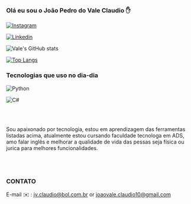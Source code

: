 ### Olá eu sou o João Pedro do Vale Claudio ✋

[![Instagram](https://img.shields.io/badge/Instagram-E4405F?style=for-the-badge&logo=instagram&logoColor=white)](https://www.instagram.com/valejoaopedrodo/)

[![Linkedin](https://img.shields.io/badge/LinkedIn-0077B5?style=for-the-badge&logo=linkedin&logoColor=white)](https://www.linkedin.com/in/jo%C3%A3o-pedro-do-vale-claudio-9bab01266/)

![Vale's GitHub stats](https://github-readme-stats.vercel.app/api?username=Imjaopedro&show_icons=true&bg_color=00000000)

[![Top Langs](https://github-readme-stats.vercel.app/api/top-langs/?username=Imjaopedro&layout=donut)](https://github.com/anuraghazra/github-readme-stats)



### Tecnologias que uso no dia-dia
![Python](https://img.shields.io/badge/Python-14354C?style=for-the-badge&logo=python&logoColor=white)

![C#](https://img.shields.io/badge/C%23-239120?style=for-the-badge&logo=c-sharp&logoColor=white)



<br>
<br>

Sou apaixonado por tecnologia, estou em aprendizagem das ferramentas listadas acima, atualmente estou cursando faculdade tecnologa em ADS, amo falar inglês e melhorar a qualidade de vida das pessas seja física ou jurica para melhores funcionalidades.

<br>
<br>

### CONTATO 
E-mail ✉️ : jv.claudio@bol.com.br or joaovale.claudio10@gmail.com
